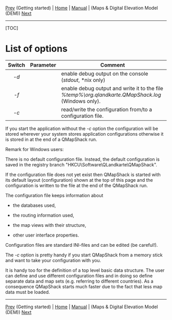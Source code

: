 [Prev](DocGettingStarted.html) (Getting started) | [Home](Home.html) | [Manual](DocMain.html) | (Maps & Digital Elevation Model (DEM)) [Next](DocInstallMapDem.html)
- - -

[TOC]

# List of options

| Switch | Parameter  | Comment                                        |
|:------:|:----------:|------------------------------------------------|
|*-d*    |            | enable debug output on the console (*stdout*, *nix only) |
|*-f*    |            | enable debug output and write it to the file *%temp%\org.qlandkarte.QMapShack.log* (Windows only). |
|*-c*    |*<filename>*| read/write the configuration from/to a configuration file.|
 
If you start the application without the *-c* option the configuration will be stored wherever your system stores application configurations otherwise it is stored in *<filename>* at the end of a QMapShack run.

Remark for Windows users:

There is no default configuration file. Instead, the default configuration is saved in the registry branch
"HKCU\Software\QLandkarte\QMapShack".

If the configuration file does not yet exist then QMapShack is started with its default layout (configuration) shown at the top of this page and the configuration is written to the file at the end of the QMapShack run.
 
The configuration file keeps information about

* the databases used, 
 
* the routing information used,

* the map views with their structure,

* other user interface properties.

Configuration files are standard INI-files and can be edited (be careful!).

The *-c* option is pretty handy if you start QMapShack from a memory stick and want to take your
configuration with you. 

It is handy too for the definition of a top level basic data structure. The user can define and use different configuration files and in doing so define separate data and map sets (e.g. referring to different countries).
As a consequence QMapShack starts much faster due to the fact that less map data must be loaded.
- - -
[Prev](DocGettingStarted.html) (Getting started) | [Home](Home.html) | [Manual](DocMain.html) | (Maps & Digital Elevation Model (DEM)) [Next](DocInstallMapDem.html)
